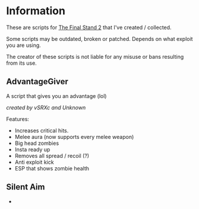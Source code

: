 # Information

These are scripts for [The Final Stand 2](https://www.roblox.com/games/133815151/) that I've created / collected.

Some scripts may be outdated, broken or patched. Depends on what exploit you are using.

The creator of these scripts is not liable for any misuse or bans resulting from its use.



## AdvantageGiver


A script that gives you an advantage (lol)

*created by vSRXc and Unknown*

Features:
* Increases critical hits.
* Melee aura (now supports every melee weapon)
* Big head zombies
* Insta ready up
* Removes all spread / recoil (?)
* Anti exploit kick
* ESP that shows zombie health

## Silent Aim

-
